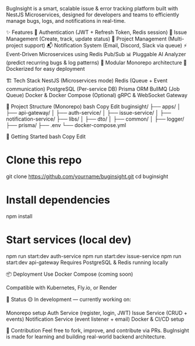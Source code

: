 BugInsight is a smart, scalable issue & error tracking platform built with NestJS Microservices, designed for developers and teams to efficiently manage bugs, logs, and notifications in real-time.

✨ Features
🔐 Authentication (JWT + Refresh Token, Redis session)
🐛 Issue Management (Create, track, update status)
📁 Project Management (Multi-project support)
📬 Notification System (Email, Discord, Slack via queue)
⚡ Event-Driven Microservices using Redis Pub/Sub
📊 Pluggable AI Analyzer (predict recurring bugs & log patterns)
🧱 Modular Monorepo architecture
🐳 Dockerized for easy deployment

🏗️ Tech Stack
NestJS (Microservices mode)
Redis (Queue + Event communication)
PostgreSQL (Per-service DB)
Prisma ORM
BullMQ (Job Queue)
Docker & Docker Compose
(Optional) gRPC & WebSocket Gateway

📁 Project Structure (Monorepo)
bash
Copy
Edit
buginsight/
├── apps/
│   ├── api-gateway/
│   ├── auth-service/
│   ├── issue-service/
│   ├── notification-service/
├── libs/
│   ├── dto/
│   ├── common/
│   ├── logger/
├── prisma/
├── .env
└── docker-compose.yml

🚀 Getting Started
bash
Copy
Edit
# Clone this repo
git clone https://github.com/yourname/buginsight.git
cd buginsight

# Install dependencies
npm install

# Start services (local dev)
npm run start:dev auth-service
npm run start:dev issue-service
npm run start:dev api-gateway
Requires PostgreSQL & Redis running locally

📦 Deployment
Use Docker Compose (coming soon)

Compatible with Kubernetes, Fly.io, or Render

🧪 Status
🟡 In development — currently working on:

 Monorepo setup
 Auth Service (register, login, JWT)
 Issue Service (CRUD + events)
 Notification Service (event listener + email)
 Docker & CI/CD setup

🙌 Contribution
Feel free to fork, improve, and contribute via PRs. BugInsight is made for learning and building real-world backend architecture.